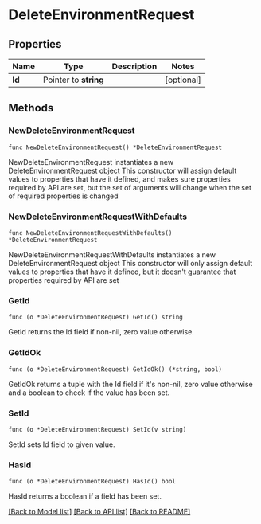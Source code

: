 # DeleteEnvironmentRequest

## Properties

Name | Type | Description | Notes
------------ | ------------- | ------------- | -------------
**Id** | Pointer to **string** |  | [optional] 

## Methods

### NewDeleteEnvironmentRequest

`func NewDeleteEnvironmentRequest() *DeleteEnvironmentRequest`

NewDeleteEnvironmentRequest instantiates a new DeleteEnvironmentRequest object
This constructor will assign default values to properties that have it defined,
and makes sure properties required by API are set, but the set of arguments
will change when the set of required properties is changed

### NewDeleteEnvironmentRequestWithDefaults

`func NewDeleteEnvironmentRequestWithDefaults() *DeleteEnvironmentRequest`

NewDeleteEnvironmentRequestWithDefaults instantiates a new DeleteEnvironmentRequest object
This constructor will only assign default values to properties that have it defined,
but it doesn't guarantee that properties required by API are set

### GetId

`func (o *DeleteEnvironmentRequest) GetId() string`

GetId returns the Id field if non-nil, zero value otherwise.

### GetIdOk

`func (o *DeleteEnvironmentRequest) GetIdOk() (*string, bool)`

GetIdOk returns a tuple with the Id field if it's non-nil, zero value otherwise
and a boolean to check if the value has been set.

### SetId

`func (o *DeleteEnvironmentRequest) SetId(v string)`

SetId sets Id field to given value.

### HasId

`func (o *DeleteEnvironmentRequest) HasId() bool`

HasId returns a boolean if a field has been set.


[[Back to Model list]](../README.md#documentation-for-models) [[Back to API list]](../README.md#documentation-for-api-endpoints) [[Back to README]](../README.md)


